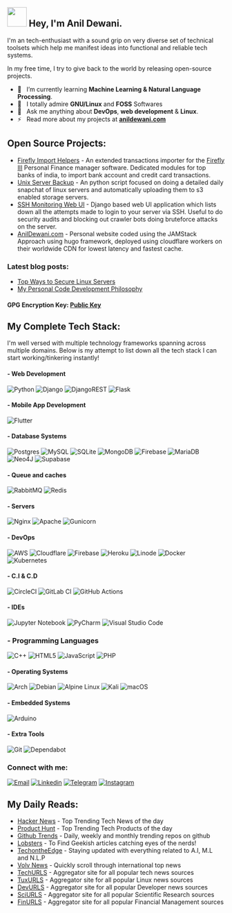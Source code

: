 

## <img src="https://github.com/TheDudeThatCode/TheDudeThatCode/blob/master/Assets/Developer.gif" width="45" />  Hey, I'm Anil Dewani.

I'm an tech-enthusiast with a sound grip on very diverse set of technical toolsets which help me manifest ideas into functional and reliable tech systems.

In my free time, I try to give back to the world by releasing open-source projects.


- 🤖 &nbsp; I’m currently learning **Machine Learning & Natural Language Processing**. 
- 🌈 &nbsp; I totally admire **GNU/Linux** and **FOSS** Softwares <br>
- 📢 &nbsp; Ask me anything about **DevOps**, **web development** & **Linux**. <br>
- ⚡️ &nbsp; Read more about my projects at **[anildewani.com](https://anildewani.com/)**


## Open Source Projects:

- [Firefly Import Helpers](https://github.com/anil-dewani/firefly-import-helper) - An extended transactions importer for the [Firefly III](https://www.firefly-iii.org/) Personal Finance manager software. Dedicated modules for top banks of india, to import bank account and credit card transactions.
- [Unix Server Backup](https://github.com/anil-dewani/unix-server-backup) - An python script focused on doing a detailed daily snapchat of linux servers and automatically uploading them to s3 enabled storage servers. 
- [SSH Monitoring Web UI](https://github.com/anil-dewani/ssh-logging-web-ui) - Django based web UI application which lists down all the attempts made to login to your server via SSH. Useful to do security audits and blocking out crawler bots doing bruteforce attacks on the server. 
- [AnilDewani.com](https://github.com/anil-dewani/personal-website) - Personal website coded using the JAMStack Approach using hugo framework, deployed using cloudflare workers on their worldwide CDN for lowest latency and fastest cache.

### Latest blog posts:

- [Top Ways to Secure Linux Servers](https://anildewani.com/blog/ways-to-secure-linux-server/)
- [My Personal Code Development Philosophy](https://anildewani.com/blog/my-coding-philosophy/)


#### GPG Encryption Key: [Public Key](https://anildewani.com/pgp.txt)

## My Complete Tech Stack:

I'm well versed with multiple technology frameworks spanning across multiple domains. Below is my attempt to list down all the tech stack I can start working/tinkering instantly! 

#### - Web Development

  ![Python](https://img.shields.io/badge/python-3670A0?style=for-the-badge&logo=python&logoColor=ffdd54)
  ![Django](https://img.shields.io/badge/django-%23092E20.svg?style=for-the-badge&logo=django&logoColor=white)
  ![DjangoREST](https://img.shields.io/badge/DJANGO-REST-ff1709?style=for-the-badge&logo=django&logoColor=white&color=ff1709&labelColor=gray)
  ![Flask](https://img.shields.io/badge/flask-%23000.svg?style=for-the-badge&logo=flask&logoColor=white)
  
 
 
  
#### - Mobile App Development

  ![Flutter](https://img.shields.io/badge/Flutter-%2302569B.svg?style=for-the-badge&logo=Flutter&logoColor=white)
  

  
 
  
 

#### - Database Systems
  
  ![Postgres](https://img.shields.io/badge/postgres-%23316192.svg?style=for-the-badge&logo=postgresql&logoColor=white)
  ![MySQL](https://img.shields.io/badge/mysql-%2300f.svg?style=for-the-badge&logo=mysql&logoColor=white)
  ![SQLite](https://img.shields.io/badge/sqlite-%2307405e.svg?style=for-the-badge&logo=sqlite&logoColor=white)
  ![MongoDB](https://img.shields.io/badge/MongoDB-%234ea94b.svg?style=for-the-badge&logo=mongodb&logoColor=white)
  ![Firebase](https://img.shields.io/badge/Firebase-039BE5?style=for-the-badge&logo=Firebase&logoColor=white)
  ![MariaDB](https://img.shields.io/badge/MariaDB-003545?style=for-the-badge&logo=mariadb&logoColor=white)
  ![Neo4J](https://img.shields.io/badge/Neo4j-008CC1?style=for-the-badge&logo=neo4j&logoColor=white)
  ![Supabase](https://img.shields.io/badge/Supabase-3ECF8E?style=for-the-badge&logo=supabase&logoColor=white)
  
#### - Queue and caches
  
  ![RabbitMQ](https://img.shields.io/badge/Rabbitmq-FF6600?style=for-the-badge&logo=rabbitmq&logoColor=white)
  ![Redis](https://img.shields.io/badge/redis-%23DD0031.svg?style=for-the-badge&logo=redis&logoColor=white)
  
  
#### - Servers
  
  ![Nginx](https://img.shields.io/badge/nginx-%23009639.svg?style=for-the-badge&logo=nginx&logoColor=white)
  ![Apache](https://img.shields.io/badge/apache-%23D42029.svg?style=for-the-badge&logo=apache&logoColor=white)
  ![Gunicorn](https://img.shields.io/badge/gunicorn-%298729.svg?style=for-the-badge&logo=gunicorn&logoColor=white)
  
  

 #### - DevOps 
  ![AWS](https://img.shields.io/badge/AWS-%23FF9900.svg?style=for-the-badge&logo=amazon-aws&logoColor=white)
  ![Cloudflare](https://img.shields.io/badge/Cloudflare-F38020?style=for-the-badge&logo=Cloudflare&logoColor=white)
  ![Firebase](https://img.shields.io/badge/firebase-%23039BE5.svg?style=for-the-badge&logo=firebase)
  ![Heroku](https://img.shields.io/badge/heroku-%23430098.svg?style=for-the-badge&logo=heroku&logoColor=white)
  ![Linode](https://img.shields.io/badge/linode-00A95C?style=for-the-badge&logo=linode&logoColor=white)
  ![Docker](https://img.shields.io/badge/docker-%230db7ed.svg?style=for-the-badge&logo=docker&logoColor=white)
  ![Kubernetes](https://img.shields.io/badge/kubernetes-%23326ce5.svg?style=for-the-badge&logo=kubernetes&logoColor=white)
  
  #### - C.I & C.D
  
  ![CircleCI](https://img.shields.io/badge/circle%20ci-%23161616.svg?style=for-the-badge&logo=circleci&logoColor=white)
  ![GitLab CI](https://img.shields.io/badge/gitlab%20ci-%23181717.svg?style=for-the-badge&logo=gitlab&logoColor=white)
  ![GitHub Actions](https://img.shields.io/badge/github%20actions-%232671E5.svg?style=for-the-badge&logo=githubactions&logoColor=white)
  
  


#### - IDEs
  ![Jupyter Notebook](https://img.shields.io/badge/jupyter-%23FA0F00.svg?style=for-the-badge&logo=jupyter&logoColor=white)
  ![PyCharm](https://img.shields.io/badge/pycharm-143?style=for-the-badge&logo=pycharm&logoColor=black&color=black&labelColor=green)
  ![Visual Studio Code](https://img.shields.io/badge/Visual%20Studio%20Code-0078d7.svg?style=for-the-badge&logo=visual-studio-code&logoColor=white)
  
### - Programming Languages

![C++](https://img.shields.io/badge/c++-%2300599C.svg?style=for-the-badge&logo=c%2B%2B&logoColor=white)
  ![HTML5](https://img.shields.io/badge/html5-%23E34F26.svg?style=for-the-badge&logo=html5&logoColor=white)
  ![JavaScript](https://img.shields.io/badge/javascript-%23323330.svg?style=for-the-badge&logo=javascript&logoColor=%23F7DF1E)
  ![PHP](https://img.shields.io/badge/php-%23777BB4.svg?style=for-the-badge&logo=php&logoColor=white)

#### - Operating Systems
  ![Arch](https://img.shields.io/badge/Arch%20Linux-1793D1?logo=arch-linux&logoColor=fff&style=for-the-badge)
  ![Debian](https://img.shields.io/badge/Debian-D70A53?style=for-the-badge&logo=debian&logoColor=white)
  ![Alpine Linux](https://img.shields.io/badge/Alpine_Linux-%230D597F.svg?style=for-the-badge&logo=alpine-linux&logoColor=white)
  ![Kali](https://img.shields.io/badge/Kali-268BEE?style=for-the-badge&logo=kalilinux&logoColor=white)
  ![macOS](https://img.shields.io/badge/mac%20os-000000?style=for-the-badge&logo=macos&logoColor=F0F0F0)


#### - Embedded Systems
  
  ![Arduino](https://img.shields.io/badge/-Arduino-00979D?style=for-the-badge&logo=Arduino&logoColor=white)
  
  
#### - Extra Tools
  ![Git](https://img.shields.io/badge/git-%23F05033.svg?style=for-the-badge&logo=git&logoColor=white)
  ![Dependabot](https://img.shields.io/badge/dependabot-025E8C?style=for-the-badge&logo=dependabot&logoColor=white)


  
### Connect with me:

[![Email](https://i.imgur.com/LvzAalc.png)](mail:anildewani4u@gmail.com)
[![Linkedin](https://i.imgur.com/O8ONzW7.png)](https://www.linkedin.com/in/anil-d-15729a1b9/)
[![Telegram](https://i.imgur.com/6TcSeAY.png)](http://t.me/solutioncoder)
[![Instagram](https://i.imgur.com/MxH4Zfp.png)](http://instagram.com/madbytes)


## My Daily Reads:

- [Hacker News](https://news.ycombinator.com/) - Top Trending Tech News of the day
- [Product Hunt](https://www.producthunt.com/) - Top Trending Tech Products of the day
- [Github Trends](https://github.com/trending/) - Daily, weekly and monthly trending repos on github
- [Lobsters](https://lobste.rs/) - To Find Geekish articles catching eyes of the nerds!
- [TechontheEdge](https://www.techontheedge.com/) - Staying updated with everything related to A.I, M.L and N.L.P
- [Volv News](https://volvmedia.com/) - Quickly scroll through international top news
- [TechURLS](https://techurls.com/) - Aggregator site for all popular tech news sources
- [TuxURLS](https://tuxurls.com/) - Aggregator site for all popular Linux news sources
- [DevURLS](https://devurls.com/) - Aggregator site for all popular Developer news sources
- [SciURLS](https://sciurls.com/) - Aggregator site for all popular Scientific Research sources
- [FinURLS](https://finurls.com/) - Aggregator site for all popular Financial Management sources

